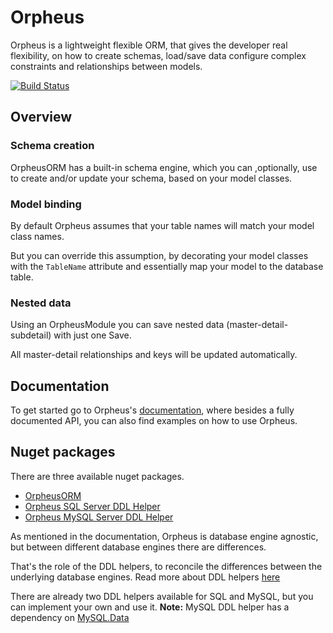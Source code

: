 # Orpheus
Orpheus is a lightweight flexible ORM, that gives the developer real flexibility, on how to create schemas, load/save data configure complex constraints and relationships between models.

[![Build Status](https://dev.azure.com/thetardigrade/OrpheusORM/_apis/build/status/OrpheusORM-CI?branchName=master)](https://dev.azure.com/thetardigrade/OrpheusORM/_build/latest?definitionId=16&branchName=master)
## Overview

### Schema creation
OrpheusORM has a built-in schema engine, which you can ,optionally, use to create and/or update your schema, based on your model classes.

### Model binding
By default Orpheus assumes that your table names will match your model class names. 

But you can override this assumption, by decorating your model classes with the ```TableName``` attribute and essentially map your model to the database table.

### Nested data
Using an OrpheusModule you can save nested data (master-detail-subdetail) with just one Save. 

All master-detail relationships and keys will be updated automatically.

## Documentation
To get started go to Orpheus's [documentation](https://gtrifidis.github.io/OrpheusORM/), where besides a fully documented API, you can also find examples on how to use Orpheus.

## Nuget packages
There are three available nuget packages.
* [OrpheusORM](https://www.nuget.org/packages/OrpheusORM/)
* [Orpheus SQL Server DDL Helper](https://www.nuget.org/packages/OrpheusORMSQLServerDDLHelper/)
* [Orpheus MySQL Server DDL Helper](https://www.nuget.org/packages/OrpheusORMMySQLServerDDLHelper/)

As mentioned in the documentation, Orpheus is database engine agnostic, but between different database engines there are differences.

That's the role of the DDL helpers, to reconcile the differences between the underlying database engines.
Read more about DDL helpers [here](https://gtrifidis.github.io/OrpheusORM/documentation/orpheus_ddl_helper.html)

There are already two DDL helpers available for SQL and MySQL, but you can implement your own and use it.
**Note:** MySQL DDL helper has a dependency on [MySQL.Data](https://dev.mysql.com/downloads/) 
